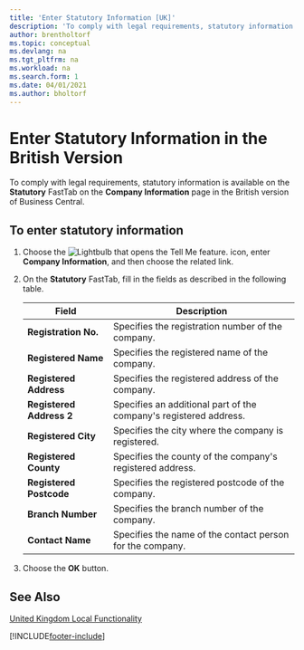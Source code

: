 ```yaml
---
title: 'Enter Statutory Information [UK]'
description: 'To comply with legal requirements, statutory information is available on the Statutory FastTab on the Company Information page.'
author: brentholtorf
ms.topic: conceptual
ms.devlang: na
ms.tgt_pltfrm: na
ms.workload: na
ms.search.form: 1
ms.date: 04/01/2021
ms.author: bholtorf
---
```

# Enter Statutory Information in the British Version

To comply with legal requirements, statutory information is available on the **Statutory** FastTab on the **Company Information** page in the British version of Business Central.  

## To enter statutory information  

1.  Choose the ![Lightbulb that opens the Tell Me feature.](../../media/ui-search/search_small.png "Tell me what you want to do") icon, enter **Company Information**, and then choose the related link.  
2.  On the **Statutory** FastTab, fill in the fields as described in the following table.  

    |Field|Description|  
    |---------------------------------|---------------------------------------|  
    |**Registration No.**|Specifies the registration number of the company.|  
    |**Registered Name**|Specifies the registered name of the company.|  
    |**Registered Address**|Specifies the registered address of the company.|  
    |**Registered Address 2**|Specifies an additional part of the company's registered address.|  
    |**Registered City**|Specifies the city where the company is registered.|  
    |**Registered County**|Specifies the county of the company's registered address.|  
    |**Registered Postcode**|Specifies the registered postcode of the company.|  
    |**Branch Number**|Specifies the branch number of the company.|  
    |**Contact Name**|Specifies the name of the contact person for the company.|  

3.  Choose the **OK** button.  

## See Also  
[United Kingdom Local Functionality](united-kingdom-local-functionality.md)


[!INCLUDE[footer-include](../../includes/footer-banner.md)]
